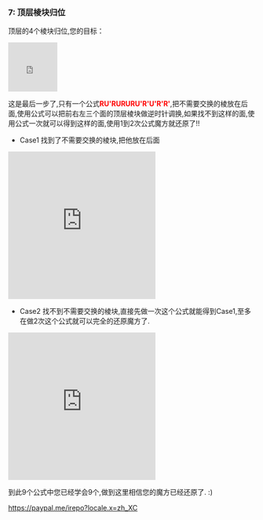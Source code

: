 ### 7: 顶层棱块归位
顶层的4个棱块归位,您的目标：
<iframe src="https://fy-create.github.io/Cube/tools/browser/cube.html?para={screenRatio:1.0,corner:12345678,edge:1234567890AB,center:123456}
" width="100px" height="100px" frameborder="0" scrolling="no"></iframe>

这是最后一步了,只有一个公式<span style="color: red;">**RU'RURURU'R'U'R'R'**</span>,把不需要交换的棱放在后面,使用公式可以把前右左三个面的顶层棱块做逆时针调换,如果找不到这样的面,使用公式一次就可以得到这样的面,使用1到2次公式魔方就还原了!!


- Case1 找到了不需要交换的棱块,把他放在后面
<iframe src="https://fy-create.github.io/Cube/tools/browser/cube.html?para={screenRatio:1.5,eye:true,corner:12345678,edge:1234567890AB,center:123456,edgeDirAndPath:24,formula:RU'RURURU'R'U'R'R'}" width="300px" height="300px" frameborder="0" scrolling="no"></iframe>

-  Case2 找不到不需要交换的棱块,直接先做一次这个公式就能得到Case1,至多在做2次这个公式就可以完全的还原魔方了.
<iframe src="https://fy-create.github.io/Cube/tools/browser/cube.html?para={screenRatio:1.5,eye:true,corner:12345678,edge:1234567890AB,center:123456,edgeDirAndPath:2343,formula:RU'RURURU'R'U'R'R'}" width="300px" height="300px" frameborder="0" scrolling="no"></iframe>


到此9个公式中您已经学会9个,做到这里相信您的魔方已经还原了. :)

https://paypal.me/irepo?locale.x=zh_XC

